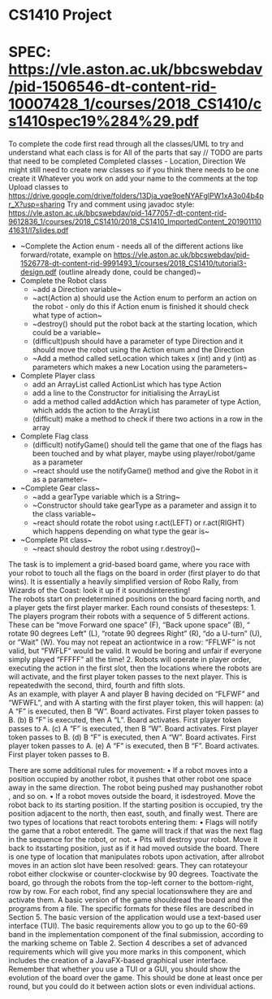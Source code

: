 # CS1410 Project
# SPEC: https://vle.aston.ac.uk/bbcswebdav/pid-1506546-dt-content-rid-10007428_1/courses/2018_CS1410/cs1410spec19%284%29.pdf
To complete the code first read through all the classes/UML to try and understand what each class is for
All of the parts that say // TODO are parts that need to be completed
Completed classes - Location, Direction
We might still need to create new classes so if you think there needs to be one create it
Whatever you work on add your name to the comments at the top
Upload classes to https://drive.google.com/drive/folders/13Dja_yqe9oeNYAFglPW1xA3o04b4pr_X?usp=sharing
Try and comment using javadoc style: https://vle.aston.ac.uk/bbcswebdav/pid-1477057-dt-content-rid-9612836_1/courses/2018_CS1410/2018_CS1410_ImportedContent_20190111041631/l7slides.pdf

* ~Complete the Action enum - needs all of the different actions like forward/rotate, example on https://vle.aston.ac.uk/bbcswebdav/pid-1526778-dt-content-rid-9991493_1/courses/2018_CS1410/tutorial3-design.pdf
(outline already done, could be changed)~
* Complete the Robot class
  - ~add a Direction variable~
  - ~act(Action a) should use the Action enum to perform an action on the robot - only do this if Action enum is finished
  it should check what type of action~
  - ~destroy() should put the robot back at the starting location, which could be a variable~
  - (difficult)push should have a parameter of type Direction and it should move the robot using the Action enum and the Direction
  - ~Add a method called setLocation which takes x (int) and y (int) as parameters which makes a new Location using the parameters~
* Complete Player class
  - add an ArrayList called ActionList which has type Action
  - add a line to the Constructor for initialising the ArrayList
  - add a method called addAction which has parameter of type Action, which adds the action to the ArrayList
  - (difficult) make a method to check if there two actions in a row in the array
 * Complete Flag class
   - (difficult) notifyGame() should tell the game that one of the flags has been touched and by what player, maybe using player/robot/game as a parameter
   - ~react should use the notifyGame() method and give the Robot in it as a parameter~
 * ~Complete Gear class~
   - ~add a gearType variable which is a String~
   - ~Constructor should take gearType as a parameter and assign it to the class variable~
   - ~react should rotate the robot using r.act(LEFT) or r.act(RIGHT) which happens depending on what type the gear is~
 * ~Complete Pit class~
   - ~react should destroy the robot using r.destroy()~










 The ​task​ is to ​implement​ a ​grid-based board game​, where you ​race ​with your ​robot​ to ​touch all the ​flags​ on the ​board​ in order (first ​player​ to do that ​wins​). It is essentially a heavily simplified version of ​Robo Rally​, from​ Wizards of the Coast​: ​look ​it up if it ​sounds ​interesting!  
 The ​robots​ ​start ​on​ predetermined positions​ on the ​board​ ​facing ​north, and a ​player​ ​gets ​the first ​player marker​. Each ​round​ consists of these ​steps​:  1. The ​players​ ​program ​their ​robots​ with a sequence of 5 different ​actions​. These can be “​move Forward​ one ​space​” (F), “​Back up​ one ​space​” (B), “​rotate​ 90 degrees Left” (L), “​rotate 90 degrees Right” (R), “​do a U-turn​” (U), or “​Wait​” (W).  You ​may not repeat ​an ​action​ twice in a row: “FFLWF” is not valid, but “FWFLF” would be valid. It would be boring and unfair if everyone simply ​played ​“FFFFF” all the time!  2. Robots will ​operate ​in ​player order​, ​executing ​the ​action​ in the first ​slot​, then the ​locations where the ​robots ​are will ​activate​, and the first​ player token​ ​passes ​to the next ​player​. This is repeated ​with the second, third, fourth and fifth ​slots​.  
 As an example, with player A and player B having decided on “FLFWF” and “WFWFL”, and with A starting with the first player token, this will happen:  (a) A “F” is executed, then B “W”. Board activates. First player token passes to B.  (b) B “F” is executed, then A “L”. Board activates. First player token passes to A.  (c) A “F” is executed, then B “W”. Board activates. First player token passes to B.  (d) B “F” is executed, then A “W”. Board activates. First player token passes to A.  (e) A “F” is executed, then B “F”. Board activates. First player token passes to B.  
 
 There are some additional rules for movement:  • If a ​robot​ ​moves​ into a ​position​ ​occupied​ by another ​robot​, it ​pushes​ that other ​robot​ one space​ away in the same ​direction​. The ​robot​ ​being pushed​ may ​push​ another ​robot​, and so on. • If a robot ​moves​ outside the ​board​, it is ​destroyed​. ​Move​ the ​robot​ back to its ​starting position​. If the ​starting position​ is ​occupied​, ​try​ the ​position​ adjacent to the north, then east, south, and finally west.  There are two types of ​locations​ that ​react​ to ​robots​ ​entering​ them:  • ​Flags​ will ​notify​ the ​game​ that a ​robot​ ​entered​ it. The ​game​ will ​track​ if that was the next flag​ in the ​sequence​ for the ​robot​, or not.  • ​Pits​ will ​destroy​ your ​robot​. ​Move​ it back to its ​starting position​, just as if it had ​moved outside the ​board​. There is one type of ​location​ that ​manipulates​ ​robots​ upon ​activation​, after all ​robot​ ​moves​ in an ​action slot​ have been resolved: ​gears​. They can ​rotate​ your ​robot​ either clockwise or counter-clockwise by 90 degrees.  To ​activate​ the ​board​,​ go through​ the ​robots​ from the top-left corner to the bottom-right, ​row by ​row​. For each ​robot​, ​find​ any ​special locations​ where they are and ​activate​ them.  A basic version of the game should ​read​ the ​board​ and the programs from a ​file​. The specific formats for these ​files​ are described in Section 5. The basic version of the application would use a text-based user interface (TUI).  The basic requirements allow you to go up to the 60-69 band in the implementation component  of the final submission, according to the marking scheme on Table 2. Section 4 describes a set of advanced requirements which will give you more marks in this component, which includes the creation of a JavaFX-based graphical user interface.  Remember that whether you use a TUI or a GUI, you should show the evolution of the board over the game. This should be done at least once per round, but you could do it between 
 action slots or even individual actions.
